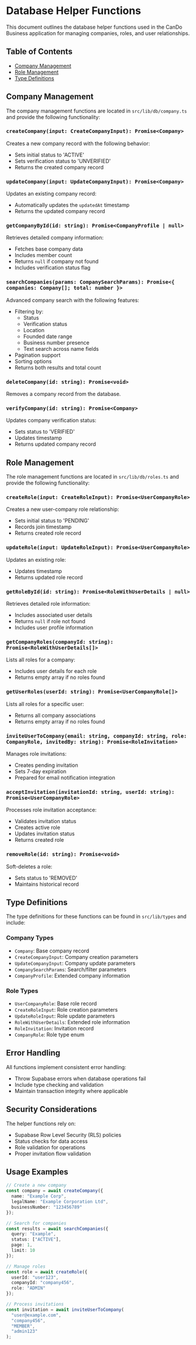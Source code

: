 # Database Helper Functions

This document outlines the database helper functions used in the CanDo Business application for managing companies, roles, and user relationships.

## Table of Contents
- [Company Management](#company-management)
- [Role Management](#role-management)
- [Type Definitions](#type-definitions)

## Company Management

The company management functions are located in `src/lib/db/company.ts` and provide the following functionality:

### `createCompany(input: CreateCompanyInput): Promise<Company>`
Creates a new company record with the following behavior:
- Sets initial status to 'ACTIVE'
- Sets verification status to 'UNVERIFIED'
- Returns the created company record

### `updateCompany(input: UpdateCompanyInput): Promise<Company>`
Updates an existing company record:
- Automatically updates the `updatedAt` timestamp
- Returns the updated company record

### `getCompanyById(id: string): Promise<CompanyProfile | null>`
Retrieves detailed company information:
- Fetches base company data
- Includes member count
- Returns `null` if company not found
- Includes verification status flag

### `searchCompanies(params: CompanySearchParams): Promise<{ companies: Company[]; total: number }>`
Advanced company search with the following features:
- Filtering by:
  - Status
  - Verification status
  - Location
  - Founded date range
  - Business number presence
  - Text search across name fields
- Pagination support
- Sorting options
- Returns both results and total count

### `deleteCompany(id: string): Promise<void>`
Removes a company record from the database.

### `verifyCompany(id: string): Promise<Company>`
Updates company verification status:
- Sets status to 'VERIFIED'
- Updates timestamp
- Returns updated company record

## Role Management

The role management functions are located in `src/lib/db/roles.ts` and provide the following functionality:

### `createRole(input: CreateRoleInput): Promise<UserCompanyRole>`
Creates a new user-company role relationship:
- Sets initial status to 'PENDING'
- Records join timestamp
- Returns created role record

### `updateRole(input: UpdateRoleInput): Promise<UserCompanyRole>`
Updates an existing role:
- Updates timestamp
- Returns updated role record

### `getRoleById(id: string): Promise<RoleWithUserDetails | null>`
Retrieves detailed role information:
- Includes associated user details
- Returns `null` if role not found
- Includes user profile information

### `getCompanyRoles(companyId: string): Promise<RoleWithUserDetails[]>`
Lists all roles for a company:
- Includes user details for each role
- Returns empty array if no roles found

### `getUserRoles(userId: string): Promise<UserCompanyRole[]>`
Lists all roles for a specific user:
- Returns all company associations
- Returns empty array if no roles found

### `inviteUserToCompany(email: string, companyId: string, role: CompanyRole, invitedBy: string): Promise<RoleInvitation>`
Manages role invitations:
- Creates pending invitation
- Sets 7-day expiration
- Prepared for email notification integration

### `acceptInvitation(invitationId: string, userId: string): Promise<UserCompanyRole>`
Processes role invitation acceptance:
- Validates invitation status
- Creates active role
- Updates invitation status
- Returns created role

### `removeRole(id: string): Promise<void>`
Soft-deletes a role:
- Sets status to 'REMOVED'
- Maintains historical record

## Type Definitions

The type definitions for these functions can be found in `src/lib/types` and include:

### Company Types
- `Company`: Base company record
- `CreateCompanyInput`: Company creation parameters
- `UpdateCompanyInput`: Company update parameters
- `CompanySearchParams`: Search/filter parameters
- `CompanyProfile`: Extended company information

### Role Types
- `UserCompanyRole`: Base role record
- `CreateRoleInput`: Role creation parameters
- `UpdateRoleInput`: Role update parameters
- `RoleWithUserDetails`: Extended role information
- `RoleInvitation`: Invitation record
- `CompanyRole`: Role type enum

## Error Handling

All functions implement consistent error handling:
- Throw Supabase errors when database operations fail
- Include type checking and validation
- Maintain transaction integrity where applicable

## Security Considerations

The helper functions rely on:
- Supabase Row Level Security (RLS) policies
- Status checks for data access
- Role validation for operations
- Proper invitation flow validation

## Usage Examples

```typescript
// Create a new company
const company = await createCompany({
  name: "Example Corp",
  legalName: "Example Corporation Ltd",
  businessNumber: "123456789"
});

// Search for companies
const results = await searchCompanies({
  query: "Example",
  status: ["ACTIVE"],
  page: 1,
  limit: 10
});

// Manage roles
const role = await createRole({
  userId: "user123",
  companyId: "company456",
  role: "ADMIN"
});

// Process invitations
const invitation = await inviteUserToCompany(
  "user@example.com",
  "company456",
  "MEMBER",
  "admin123"
);
``` 
